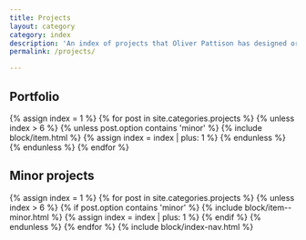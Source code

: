 ```yaml
---
title: Projects
layout: category
category: index
description: 'An index of projects that Oliver Pattison has designed or contributed to. These projects include documentation and reflections on work and process.'
permalink: /projects/

---
```


## Portfolio

{% assign index = 1 %}
{% for post in site.categories.projects %}
{% unless index > 6 %}
{% unless post.option contains 'minor' %}
{% include block/item.html %}
{% assign index = index | plus: 1 %}
{% endunless %}
{% endunless %}
{% endfor %}

## Minor projects

{% assign index = 1 %}
{% for post in site.categories.projects %}
{% unless index > 6 %}
{% if post.option contains 'minor' %}
{% include block/item--minor.html %}
{% assign index = index | plus: 1 %}
{% endif %}
{% endunless %}
{% endfor %}
{% include block/index-nav.html %}
